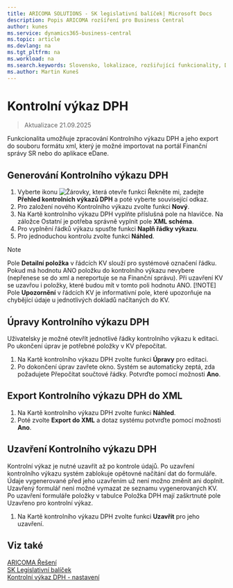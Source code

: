 ```yaml
---
title: ARICOMA SOLUTIONS - SK legislativní balíček| Microsoft Docs
description: Popis ARICOMA rozšíření pro Business Central
author: kunes
ms.service: dynamics365-business-central
ms.topic: article
ms.devlang: na
ms.tgt_pltfrm: na
ms.workload: na
ms.search.keywords: Slovensko, lokalizace, rozšiřující funkcionality, DPH
ms.author: Martin Kuneš
---
```

# Kontrolní výkaz DPH

> Aktualizace 21.09.2025

Funkcionalita umožňuje zpracování Kontrolního výkazu DPH a jeho export do souboru formátu xml, který je možné importovat na portál Finanční správy SR nebo do aplikace eDane.

## Generování Kontrolního výkazu DPH

1. Vyberte ikonu ![Žárovky, která otevře funkci Řekněte mi](media/ui-search/search_small.png "Řekněte mi, co chcete dělat"), zadejte **Přehled kontrolních výkazů DPH** a poté vyberte související odkaz.
2. Pro založení nového Kontrolního výkazu zvolte funkci **Nový**.
3. Na Kartě kontrolního výkazu DPH vyplňte příslušná pole na hlavičce. Na záložce Ostatní je potřeba správně vyplnit pole **XML schéma**.
4. Pro vyplnění řádků výkazu spusťte funkci  **Naplň řádky výkazu**.
5. Pro jednoduchou kontrolu zvolte funkci **Náhled**.

> [!NOTE]
> Pole **Detailní položka** v řádcích KV slouží pro systémové označení řádku. Pokud má hodnotu ANO  položku do kontrolního výkazu nevybere (nepřenese se do xml a nereportuje se na Finanční správu). Při uzavření KV se uzavřou i položky, které budou mít v tomto poli hodnotu ANO.
> [!NOTE]
> Pole **Upozornění** v řádcích KV je informativní pole, které upozorňuje na chybějící údaje u jednotlivých dokladů načítaných do KV.

## Úpravy Kontrolního výkazu DPH

Uživatelsky je možné otevřít jednotlivé řádky kontrolního výkazu k editaci. Po ukončení úprav je potřebné položky v KV přepočítat.

1. Na Kartě kontrolního výkazu DPH zvolte funkci **Úpravy** pro editaci.
2. Po dokončení úprav zavřete okno. Systém se automaticky zeptá, zda požadujete Přepočítat součtové řádky. Potvrďte  pomocí možnosti **Ano**.

## Export Kontrolního výkazu DPH do XML

1. Na Kartě kontrolního výkazu DPH zvolte funkci **Náhled**.
2. Poté zvolte **Export do XML** a dotaz systému potvrďte pomocí možnosti **Ano**.

## Uzavření Kontrolního výkazu DPH

Kontrolní výkaz je nutné uzavřít až po kontrole údajů. Po uzavření kontrolního výkazu systém zablokuje opětovné načítání dat do formuláře. Údaje vygenerované před jeho uzavřením už není možno změnit ani doplnit. Uzavřený formulář není možné vymazat ze seznamu vygenerovaných KV. Po uzavření formuláře položky v tabulce Položka DPH mají zaškrtnuté pole Uzavřeno pro kontrolní výkaz.

1. Na Kartě kontrolního výkazu DPH zvolte funkci **Uzavřít** pro jeho uzavření.

## Viz také

[ARICOMA Řešení](solutions.md)  
[SK Legislativní balíček](sk-legislative-pack.md)  
[Kontrolní výkaz DPH - nastavení](sk-vat-check-report-setup.md)

